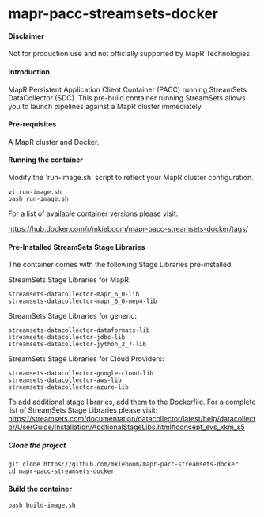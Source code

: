 # mapr-pacc-streamsets-docker

#### Disclaimer
Not for production use and not officially supported by MapR Technologies.

#### Introduction
MapR Persistent Application Client Container (PACC) running StreamSets DataCollector (SDC). This pre-build container running StreamSets allows you to launch pipelines against a MapR cluster immediately.

#### Pre-requisites
A MapR cluster and Docker.

#### Running the container
Modify the 'run-image.sh' script to reflect your MapR cluster configuration.
```
vi run-image.sh
bash run-image.sh
```

For a list of available container versions please visit:

https://hub.docker.com/r/mkieboom/mapr-pacc-streamsets-docker/tags/

#### Pre-Installed StreamSets Stage Libraries
The container comes with the following Stage Libraries pre-installed:

StreamSets Stage Libraries for MapR:
```
streamsets-datacollector-mapr_6_0-lib
streamsets-datacollector-mapr_6_0-mep4-lib
```

StreamSets Stage Libraries for generic:
```
streamsets-datacollector-dataformats-lib
streamsets-datacollector-jdbc-lib
streamsets-datacollector-jython_2_7-lib
```

StreamSets Stage Libraries for Cloud Providers:
```
streamsets-datacollector-google-cloud-lib
streamsets-datacollector-aws-lib
streamsets-datacollector-azure-lib
```

To add additional stage libraries, add them to the Dockerfile. For a complete list of StreamSets Stage Libraries please visit:
https://streamsets.com/documentation/datacollector/latest/help/datacollector/UserGuide/Installation/AddtionalStageLibs.html#concept_evs_xkm_s5

##### Clone the project
```
git clone https://github.com/mkieboom/mapr-pacc-streamsets-docker
cd mapr-pacc-streamsets-docker
```

#### Build the container
```
bash build-image.sh
```
